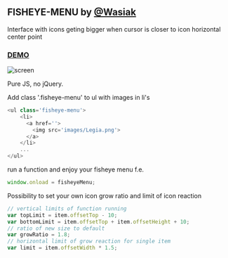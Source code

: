 ## FISHEYE-MENU by [@Wasiak](https://github.com/Wasiak) ##

Interface with icons geting bigger when cursor is closer to icon horizontal center point
### [DEMO](http://wasiak.github.io/Fisheye-menu/) ###

![screen](https://raw.githubusercontent.com/Wasiak/Fisheye-menu/master/images/screen.jpg)

Pure JS, no jQuery.

Add class '.fisheye-menu' to ul with images in li's

```javascript
<ul class='fisheye-menu'>
    <li>
      <a href=''>
        <img src='images/Legia.png'>
      </a>
    </li>
    ...
</ul>    
```

run a function and enjoy your fisheye menu f.e.

```javascript
window.onload = fisheyeMenu;
```

Possibility to set your own icon grow ratio and limit of icon reaction

```javascript
// vertical limits of function running
var topLimit = item.offsetTop - 10;
var bottomLimit = item.offsetTop + item.offsetHeight + 10;
// ratio of new size to default 
var growRatio = 1.8;
// horizontal limit of grow reaction for single item
var limit = item.offsetWidth * 1.5;
```
